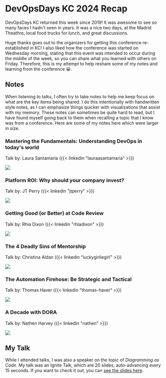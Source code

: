 # DevOpsDays KC 2024 Recap


DevOpsDays KC returned this week since 2019! It was awesome to see so many faces I hadn't seen in years. It was a nice two days, at the Madrid Theathre, local food trucks for lunch, and great discussions.

Huge thanks goes out to the organizers for getting this conference re-established in KC! I also liked how the conference was started on Wednesday morning, stating that this event was intended to occur during the middle of the week, so you can share what you learned with others on Friday. Therefore, this is my attempt to help reshare some of my notes and learning from the conference 😀.

## Notes

When listening to talks, I often try to take notes to help me keep focus on what are the key items being shared. I do this intentionally with handwritten style notes, as I can emphasize things quicker with visualizations that assist with my memory. These notes can sometimes be quite hard to read, but I have found myself going back to them when recalling a topic that I know was from a conference. Here are some of my notes here which were larger in size.

### Mastering the Fundamentals: Understanding DevOps in today's world

Talk by: Laura Santamaria ({{< linkedin "lauraasantamaria" >}})

![](img/mastering-the-fundamentals.jpg)

### Platform ROI: Why should your company invest?

Talk by: JT Perry ({{< linkedin "jtperry" >}})

![](img/roi.jpg)

### Getting Good (or Better) at Code Review

Talk by: Rhia Dixon ({{< linkedin "rhiadixon" >}})

![](img/code-review.jpg)

###  The 4 Deadly Sins of Mentorship

Talk by: Christina Aldan ({{< linkedin "luckygirliegirl" >}})

![](img/mentorship.jpg)

###  The Automation Firehose: Be Strategic and Tactical

Talk by: Thomas Haver ({{< linkedin "thomas-haver" >}})

![](img/automation-firehose.jpg)

###  A Decade with DORA

Talk by: Nathen Harvey ({{< linkedin "nathen" >}})

![](img/decade-of-dora.jpg)


## My Talk

While I attended talks, I was also a speaker on the topic of _Diagramming as Code_. My talk was an Ignite Talk, which are 20 slides, auto-advancing every 15 seconds. If you want to check it out, you can [see the slides here](/talks/diagramming-as-code/).

